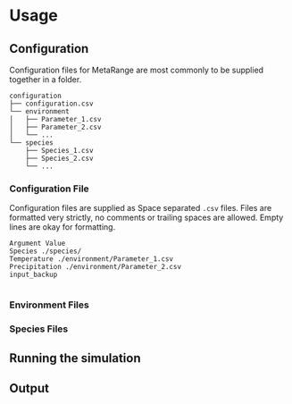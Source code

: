 # Usage

## Configuration

Configuration files for MetaRange are most commonly to be supplied together in a folder.  

```text
configuration
├── configuration.csv
└── environment
│   ├── Parameter_1.csv
│   ├── Parameter_2.csv
│   └── ...
└── species
    ├── Species_1.csv
    ├── Species_2.csv
    └── ...
```

### Configuration File

Configuration files are supplied as Space separated `.csv` files.  Files are formatted very strictly, no
comments or trailing spaces are allowed. Empty lines are okay for formatting.  

```text
Argument Value
Species ./species/
Temperature ./environment/Parameter_1.csv
Precipitation ./environment/Parameter_2.csv
input_backup 


```

### Environment Files

### Species Files

## Running the simulation

## Output
